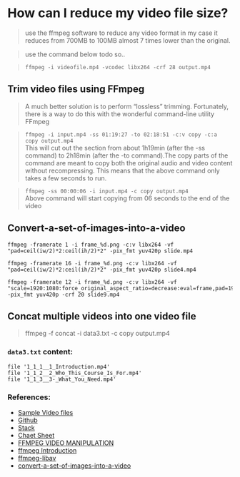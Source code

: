 # How can I reduce my video file size?
> use the ffmpeg software to reduce any video format
> in my case it reduces from 700MB to 100MB almost 7 times lower than the original.

> use the command below todo so..

> `ffmpeg -i videofile.mp4 -vcodec libx264 -crf 28 output.mp4`

## Trim video files using FFmpeg
> A much better solution is to perform “lossless” trimming. Fortunately, there is a way to do this with the wonderful command-line utility FFmpeg

> `ffmpeg -i input.mp4 -ss 01:19:27 -to 02:18:51 -c:v copy -c:a copy output.mp4`\
> This will cut out the section from about 1h19min (after the -ss command) to 2h18min (after the -to command).The copy parts of the command are meant to copy both the original audio and video content without recompressing. This means that the above command only takes a few seconds to run.

> `ffmpeg -ss 00:00:06 -i input.mp4 -c copy output.mp4`\
> Above command will start copying from 06 seconds to the end of the video

## Convert-a-set-of-images-into-a-video

```
ffmpeg -framerate 1 -i frame_%d.png -c:v libx264 -vf "pad=ceil(iw/2)*2:ceil(ih/2)*2" -pix_fmt yuv420p slide.mp4

ffmpeg -framerate 16 -i frame_%d.png -c:v libx264 -vf "pad=ceil(iw/2)*2:ceil(ih/2)*2" -pix_fmt yuv420p slide4.mp4

ffmpeg -framerate 12 -i frame_%d.png -c:v libx264 -vf "scale=1920:1080:force_original_aspect_ratio=decrease:eval=frame,pad=1920:1080:-1:-1:eval=frame"  -pix_fmt yuv420p -crf 20 slide9.mp4
```


## Concat multiple videos into one video file
> ffmpeg -f concat -i data3.txt -c copy output.mp4

### `data3.txt` content:
```
file '1_1_1__1_Introduction.mp4' 
file '1_1_2__2_Who_This_Course_Is_For.mp4' 
file '1_1_3__3-_What_You_Need.mp4' 
```

### References:

* [Sample Video files](https://file-examples.com/index.php/sample-video-files/sample-webm-files-download)
* [Github](https://gist.github.com/dvlden/b9d923cb31775f92fa54eb8c39ccd5a9)
* [Stack](https://unix.stackexchange.com/questions/28803/how-can-i-reduce-a-videos-size-with-ffmpeg)
* [Chaet Sheet](https://gist.github.com/steven2358/ba153c642fe2bb1e47485962df07c730)
* [FFMPEG VIDEO MANIPULATION](https://api.video/blog/video-trends/ffmpeg-for-beginners-processing-converting-and-streaming-video)
* [ffmpeg Introduction](https://programminghistorian.org/en/lessons/introduction-to-ffmpeg)
* [ffmpeg-libav](https://www.lhsz.xyz/read/ffmpeg-libav-tutorial/spilt.4.spilt.1.blank)
* [convert-a-set-of-images-into-a-video](https://hamelot.io/visualization/using-ffmpeg-to-convert-a-set-of-images-into-a-video)
